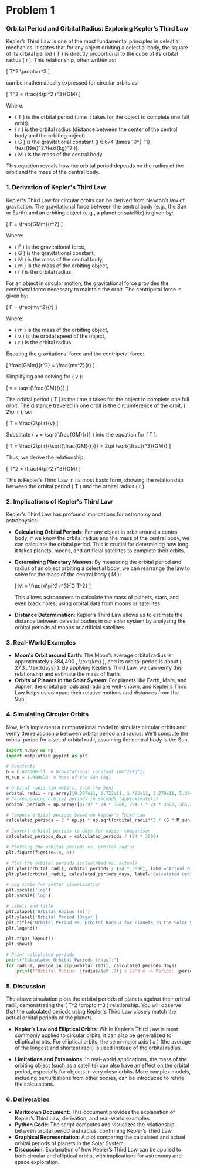 # Problem 1
### Orbital Period and Orbital Radius: Exploring Kepler’s Third Law

Kepler’s Third Law is one of the most fundamental principles in celestial mechanics. It states that for any object orbiting a celestial body, the square of its orbital period \( T \) is directly proportional to the cube of its orbital radius \( r \). This relationship, often written as:

\[
T^2 \propto r^3
\]

can be mathematically expressed for circular orbits as:

\[
T^2 = \frac{4\pi^2 r^3}{GM}
\]

Where:
- \( T \) is the orbital period (time it takes for the object to complete one full orbit).
- \( r \) is the orbital radius (distance between the center of the central body and the orbiting object).
- \( G \) is the gravitational constant (\( 6.674 \times 10^{-11} \, \text{Nm}^2/\text{kg}^2 \)).
- \( M \) is the mass of the central body.

This equation reveals how the orbital period depends on the radius of the orbit and the mass of the central body.

### 1. Derivation of Kepler's Third Law

Kepler's Third Law for circular orbits can be derived from Newton’s law of gravitation. The gravitational force between the central body (e.g., the Sun or Earth) and an orbiting object (e.g., a planet or satellite) is given by:

\[
F = \frac{GMm}{r^2}
\]

Where:
- \( F \) is the gravitational force,
- \( G \) is the gravitational constant,
- \( M \) is the mass of the central body,
- \( m \) is the mass of the orbiting object,
- \( r \) is the orbital radius.

For an object in circular motion, the gravitational force provides the centripetal force necessary to maintain the orbit. The centripetal force is given by:

\[
F = \frac{mv^2}{r}
\]

Where:
- \( m \) is the mass of the orbiting object,
- \( v \) is the orbital speed of the object,
- \( r \) is the orbital radius.

Equating the gravitational force and the centripetal force:

\[
\frac{GMm}{r^2} = \frac{mv^2}{r}
\]

Simplifying and solving for \( v \):

\[
v = \sqrt{\frac{GM}{r}}
\]

The orbital period \( T \) is the time it takes for the object to complete one full orbit. The distance traveled in one orbit is the circumference of the orbit, \( 2\pi r \), so:

\[
T = \frac{2\pi r}{v}
\]

Substitute \( v = \sqrt{\frac{GM}{r}} \) into the equation for \( T \):

\[
T = \frac{2\pi r}{\sqrt{\frac{GM}{r}}} = 2\pi \sqrt{\frac{r^3}{GM}}
\]

Thus, we derive the relationship:

\[
T^2 = \frac{4\pi^2 r^3}{GM}
\]

This is Kepler’s Third Law in its most basic form, showing the relationship between the orbital period \( T \) and the orbital radius \( r \).

### 2. Implications of Kepler's Third Law

Kepler's Third Law has profound implications for astronomy and astrophysics:
- **Calculating Orbital Periods**: For any object in orbit around a central body, if we know the orbital radius and the mass of the central body, we can calculate the orbital period. This is crucial for determining how long it takes planets, moons, and artificial satellites to complete their orbits.
- **Determining Planetary Masses**: By measuring the orbital period and radius of an object orbiting a celestial body, we can rearrange the law to solve for the mass of the central body \( M \):
  
  \[
  M = \frac{4\pi^2 r^3}{G T^2}
  \]

  This allows astronomers to calculate the mass of planets, stars, and even black holes, using orbital data from moons or satellites.
- **Distance Determination**: Kepler’s Third Law allows us to estimate the distance between celestial bodies in our solar system by analyzing the orbital periods of moons or artificial satellites.

### 3. Real-World Examples

- **Moon's Orbit around Earth**: The Moon’s average orbital radius is approximately \( 384,400 \, \text{km} \), and its orbital period is about \( 27.3 \, \text{days} \). By applying Kepler’s Third Law, we can verify this relationship and estimate the mass of Earth.
- **Orbits of Planets in the Solar System**: For planets like Earth, Mars, and Jupiter, the orbital periods and radii are well-known, and Kepler's Third Law helps us compare their relative motions and distances from the Sun.

### 4. Simulating Circular Orbits

Now, let’s implement a computational model to simulate circular orbits and verify the relationship between orbital period and radius. We'll compute the orbital period for a set of orbital radii, assuming the central body is the Sun.

```python
import numpy as np
import matplotlib.pyplot as plt

# Constants
G = 6.67430e-11  # Gravitational constant (Nm^2/kg^2)
M_sun = 1.989e30  # Mass of the Sun (kg)

# Orbital radii (in meters, from the Sun)
orbital_radii = np.array([0.387e11, 0.723e11, 1.496e11, 2.279e11, 5.204e11, 9.581e11])  # Mercury, Venus, Earth, Mars, Jupiter, Saturn
# Corresponding orbital periods in seconds (approximately)
orbital_periods = np.array([87.97 * 24 * 3600, 224.7 * 24 * 3600, 365.25 * 24 * 3600, 687.0 * 24 * 3600, 4332.59 * 24 * 3600, 10759 * 24 * 3600])  # in seconds

# Compute orbital periods based on Kepler's Third Law
calculated_periods = 2 * np.pi * np.sqrt(orbital_radii**3 / (G * M_sun))

# Convert orbital periods to days for easier comparison
calculated_periods_days = calculated_periods / (24 * 3600)

# Plotting the orbital periods vs. orbital radius
plt.figure(figsize=(8, 6))

# Plot the orbital periods (calculated vs. actual)
plt.plot(orbital_radii, orbital_periods / (24 * 3600), label='Actual Orbital Period (Days)', marker='o', color='b')
plt.plot(orbital_radii, calculated_periods_days, label='Calculated Orbital Period (Days)', linestyle='--', color='r')

# Log scale for better visualization
plt.xscale('log')
plt.yscale('log')

# Labels and title
plt.xlabel('Orbital Radius (m)')
plt.ylabel('Orbital Period (Days)')
plt.title('Orbital Period vs. Orbital Radius for Planets in the Solar System')
plt.legend()

plt.tight_layout()
plt.show()

# Print calculated periods
print("Calculated Orbital Periods (days):")
for radius, period in zip(orbital_radii, calculated_periods_days):
    print(f"Orbital Radius: {radius/1e9:.2f} x 10^9 m -> Period: {period:.2f} days")
```

### 5. Discussion

The above simulation plots the orbital periods of planets against their orbital radii, demonstrating the \( T^2 \propto r^3 \) relationship. You will observe that the calculated periods using Kepler's Third Law closely match the actual orbital periods of the planets.

- **Kepler’s Law and Elliptical Orbits**: While Kepler’s Third Law is most commonly applied to circular orbits, it can also be generalized to elliptical orbits. For elliptical orbits, the semi-major axis \( a \) (the average of the longest and shortest radii) is used instead of the orbital radius.

- **Limitations and Extensions**: In real-world applications, the mass of the orbiting object (such as a satellite) can also have an effect on the orbital period, especially for objects in very close orbits. More complex models, including perturbations from other bodies, can be introduced to refine the calculations.

### 6. Deliverables

- **Markdown Document**: This document provides the explanation of Kepler’s Third Law, derivation, and real-world examples.
- **Python Code**: The script computes and visualizes the relationship between orbital period and radius, confirming Kepler’s Third Law.
- **Graphical Representation**: A plot comparing the calculated and actual orbital periods of planets in the Solar System.
- **Discussion**: Explanation of how Kepler’s Third Law can be applied to both circular and elliptical orbits, with implications for astronomy and space exploration.
